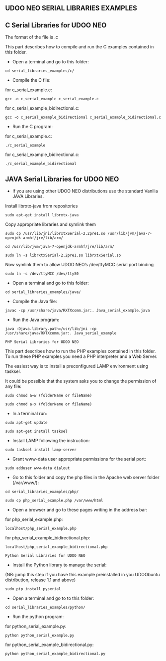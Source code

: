<h2>UDOO NEO SERIAL LIBRARIES EXAMPLES</h2>

<h2>C Serial Libraries for UDOO NEO</h2>

The format of the file is .c<br/>

This part describes how to compile and run the C examples contained in this folder.<br/>

* Open a terminal and go to this folder:<br/>

```cd serial_libraries_examples/c/```<br/>

* Compile the C file:<br/>

for c_serial_example.c:

```gcc -o c_serial_example c_serial_example.c```<br/>

for c_serial_example_bidirectional.c:<br/>

```gcc -o c_serial_example_bidirectional c_serial_example_bidirectional.c```

* Run the C program:<br/>

for c_serial_example.c:

```./c_serial_example    ```

for c_serial_example_bidirectional.c:

```./c_serial_example_bidirectional    ```

<h2>JAVA Serial Libraries for UDOO NEO</h2>

* If you are using other UDOO NEO distributions use the standard Vanilla JAVA Libraries.

Install librxtx-java from repositories

```sudo apt-get install librxtx-java```

Copy appropriate libraries and symlink them

```sudo cp /usr/lib/jni/librxtxSerial-2.2pre1.so /usr/lib/jvm/java-7-openjdk-armhf/jre/lib/arm/```

```cd /usr/lib/jvm/java-7-openjdk-armhf/jre/lib/arm/```

```sudo ln -s librxtxSerial-2.2pre1.so librxtxSerial.so```

Now symlink them to allow UDOO NEO’s /dev/ttyMCC serial port binding

```sudo ln -s /dev/ttyMCC /dev/ttyS0```

* Open a terminal and go to this folder:

```cd serial_libraries_examples/java/```

* Compile the Java file:

```javac -cp /usr/share/java/RXTXcomm.jar:. Java_serial_example.java```

* Run the Java program:

```java -Djava.library.path=/usr/lib/jni -cp /usr/share/java/RXTXcomm.jar:. Java_serial_example```

```PHP Serial Libraries for UDOO NEO```

This part describes how to run the PHP examples contained in this folder. To run these PHP examples you need a PHP interpreter and a Web Server. 

The easiest way is to install a preconfigured LAMP environment using tasksel.

It could be possible that the system asks you to change the permission of any file: 

```sudo chmod a+w (folderName or fileName)```

```sudo chmod a+x (folderName or fileName)```

* In a terminal run:

```sudo apt-get update```

```sudo apt-get install tasksel```

* Install LAMP following the instruction:

```sudo tasksel install lamp-server```

* Grant www-data user appropriate permissions for the serial port:

```sudo adduser www-data dialout```

* Go to this folder and copy the php files in the Apache web server folder (/var/www/):

```cd serial_libraries_examples/php/```

```sudo cp php_serial_example.php /var/www/html```

* Open a browser and go to these pages writing in the address bar:

for php_serial_example.php:

```localhost/php_serial_example.php```

for php_serial_example_bidirectional.php:

```localhost/php_serial_example_bidirectional.php```

```Python Serial Libraries for UDOO NEO```

* Install the Python library to manage the serial:

(NB: jump this step if you have this example preinstalled in you UDOObuntu distribution, release 1.1 and above)

```sudo pip install pyserial```

* Open a terminal and go to to this folder:

```cd serial_libraries_examples/python/```

* Run the python program:

for python_serial_example.py:

```python python_serial_example.py```

for python_serial_example_bidirectional.py:

```python python_serial_example_bidirectional.py```
